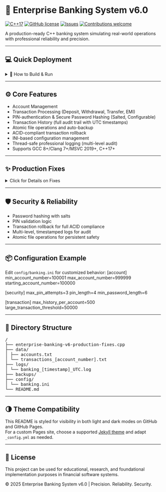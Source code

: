 # 🏦 Enterprise Banking System v6.0

[![C++17](https://img.shields.io/badge/C%2B%2B-17%2B-blue.svg)](https://isocpp.org/) 
[![GitHub license](https://img.shields.io/github/license/yourusername/yourrepo)](LICENSE)
[![Issues](https://img.shields.io/github/issues/yourusername/yourrepo.svg)](https://github.com/yourusername/yourrepo/issues)
[![Contributions welcome](https://img.shields.io/badge/contributions-welcome-brightgreen.svg)](CONTRIBUTING.md)

A production-ready C++ banking system simulating real-world operations with professional reliability and precision.

---

## 💻 Quick Deployment

<details>
<summary>🚀 How to Build & Run</summary>

**Linux/macOS**
g++ -std=c++17 -pthread -o banking_system enterprise-banking-v6-production-fixes.cpp

**Windows (MSVC)**
cl /std:c++17 /EHsc enterprise-banking-v6-production-fixes.cpp /Fe:banking_system.exe

**Run:**
./banking_system

On first run, the following folder structure is auto-created:
data/
logs/
backups/
config/
</details>

---

## ⚙️ Core Features

- Account Management
- Transaction Processing (Deposit, Withdrawal, Transfer, EMI)
- PIN-authentication & Secure Password Hashing (Salted, Configurable)
- Transaction History (full audit trail with UTC timestamps)
- Atomic file operations and auto-backup
- ACID-compliant transaction rollback
- INI-based configuration management
- Thread-safe professional logging (multi-level audit)
- Supports GCC 8+/Clang 7+/MSVC 2019+, C++17+

---

## ✨ Production Fixes

<details>
<summary>Click for Details on Fixes</summary>

### Critical Fix #1 – Monetary Precision
- Integer-based paise arithmetic (prevents floating-point errors)

### Critical Fix #2 – UTC Timestamps
- Consistent, UTC-labeled transaction history

### Critical Fix #3 – Enhanced Atomic Operations
- Automatic backup and rollback
- Integrity protection & file system checks

### Critical Fix #4 – Transaction Rollback
- ACID-compliant, restores account state on failure

</details>

---

## 🛡️ Security & Reliability

- Password hashing with salts
- PIN validation logic
- Transaction rollback for full ACID compliance
- Multi-level, timestamped logs for audit
- Atomic file operations for persistent safety

---

## 📦 Configuration Example

Edit `config/banking.ini` for customized behavior:
[account]
min_account_number=100001
max_account_number=999999
starting_account_number=100000

[security]
max_pin_attempts=3
pin_length=4
min_password_length=6

[transaction]
max_history_per_account=500
large_transaction_threshold=50000

---

## 📂 Directory Structure
<pre>
/
├── enterprise-banking-v6-production-fixes.cpp
├── data/
│ ├── accounts.txt
│ └── transactions_[account_number].txt
├── logs/
│ └── banking_[timestamp]_UTC.log
├── backups/
├── config/
│ └── banking.ini
└── README.md
</pre>

---

## 🌗 Theme Compatibility

This README is styled for visibility in both light and dark modes on GitHub and GitHub Pages.  
For a custom Pages site, choose a supported [Jekyll theme](https://docs.github.com/en/pages/setting-up-a-github-pages-site-with-jekyll/adding-a-theme-to-your-github-pages-site-using-jekyll) and adapt `_config.yml` as needed.

---

## 📘 License

This project can be used for educational, research, and foundational implementation purposes in financial software systems.

© 2025 Enterprise Banking System v6.0 | Precision. Reliability. Security.
